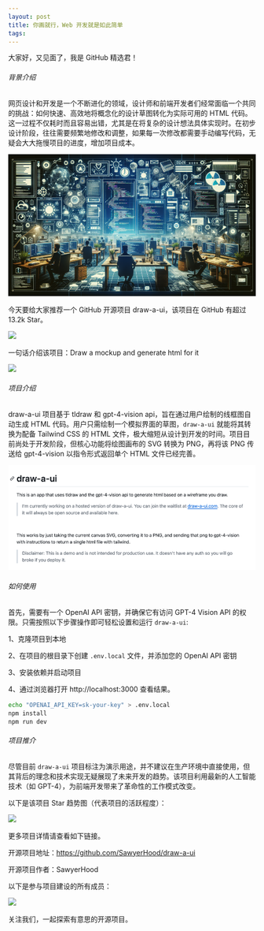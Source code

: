 ```yaml
---
layout: post
title: 你画就行，Web 开发就是如此简单
tags: 
---
```


大家好，又见面了，我是 GitHub 精选君！

###### 背景介绍

网页设计和开发是一个不断进化的领域，设计师和前端开发者们经常面临一个共同的挑战：如何快速、高效地将概念化的设计草图转化为实际可用的 HTML 代码。这一过程不仅耗时而且容易出错，尤其是在将复杂的设计想法具体实现时。在初步设计阶段，往往需要频繁地修改和调整，如果每一次修改都需要手动编写代码，无疑会大大拖慢项目的进度，增加项目成本。

![](https://raw.githubusercontent.com/ZhuPeng/pic/master/mac/compress_tmp-c3923a4aac1989a0f69ff35d2f3c79b1.png)

今天要给大家推荐一个 GitHub 开源项目 draw-a-ui，该项目在 GitHub 有超过 13.2k Star。

![](https://stats.deeptrain.net/repo/SawyerHood/draw-a-ui/?theme=light)

一句话介绍该项目：Draw a mockup and generate html for it


![](https://raw.githubusercontent.com/SawyerHood/draw-a-ui/master/./demo.gif)


###### 项目介绍

draw-a-ui 项目基于 tldraw 和 gpt-4-vision api，旨在通过用户绘制的线框图自动生成 HTML 代码。用户只需绘制一个模拟界面的草图，`draw-a-ui` 就能将其转换为配备 Tailwind CSS 的 HTML 文件，极大缩短从设计到开发的时间。项目目前尚处于开发阶段，但核心功能将绘图画布的 SVG 转换为 PNG，再将该 PNG 传送给 gpt-4-vision 以指令形式返回单个 HTML 文件已经完善。

![](https://raw.githubusercontent.com/ZhuPeng/pic/master/images/compress_image-20240529230612265.png)

###### 如何使用

首先，需要有一个 OpenAI API 密钥，并确保它有访问 GPT-4 Vision API 的权限。只需按照以下步骤操作即可轻松设置和运行 `draw-a-ui`:

1、克隆项目到本地

2、在项目的根目录下创建 `.env.local` 文件，并添加您的 OpenAI API 密钥

3、安装依赖并启动项目

4、通过浏览器打开 http://localhost:3000 查看结果。

```bash
echo "OPENAI_API_KEY=sk-your-key" > .env.local
npm install
npm run dev
```

###### 项目推介

尽管目前 `draw-a-ui` 项目标注为演示用途，并不建议在生产环境中直接使用，但其背后的理念和技术实现无疑展现了未来开发的趋势。该项目利用最新的人工智能技术（如 GPT-4），为前端开发带来了革命性的工作模式改变。

以下是该项目 Star 趋势图（代表项目的活跃程度）：

![](https://api.star-history.com/svg?repos=SawyerHood/draw-a-ui&type=Timeline)

更多项目详情请查看如下链接。

开源项目地址：https://github.com/SawyerHood/draw-a-ui 

开源项目作者：SawyerHood

以下是参与项目建设的所有成员：

![](https://contrib.rocks/image?repo=SawyerHood/draw-a-ui)

关注我们，一起探索有意思的开源项目。

